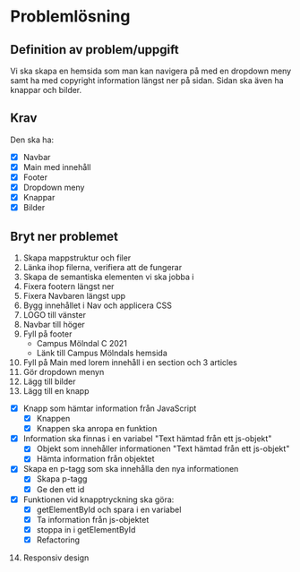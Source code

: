 # Problemlösning

## Definition av problem/uppgift

Vi ska skapa en hemsida som man kan navigera på med en dropdown meny samt ha med copyright information längst ner på
sidan. Sidan ska även ha knappar och bilder.

## Krav

Den ska ha:

- [x] Navbar
- [x] Main med innehåll
- [x] Footer
- [x] Dropdown meny
- [x] Knappar
- [x] Bilder

## Bryt ner problemet

1. Skapa mappstruktur och filer
2. Länka ihop filerna, verifiera att de fungerar
3. Skapa de semantiska elementen vi ska jobba i
4. Fixera footern längst ner
5. Fixera Navbaren längst upp
6. Bygg innehållet i Nav och applicera CSS
7. LOGO till vänster
8. Navbar till höger
9. Fyll på footer
    - Campus Mölndal C 2021
    - Länk till Campus Mölndals hemsida
10. Fyll på Main med lorem innehåll i en section och 3 articles
11. Gör dropdown menyn
12. Lägg till bilder
13. Lägg till en knapp
- [x] Knapp som hämtar information från JavaScript
    - [x] Knappen
    - [x] Knappen ska anropa en funktion
- [x] Information ska finnas i en variabel "Text hämtad från ett js-objekt"
    - [x] Objekt som innehåller informationen "Text hämtad från ett js-objekt"
    - [x] Hämta information från objektet
- [x] Skapa en p-tagg som ska innehålla den nya informationen
    - [x] Skapa p-tagg
    - [x] Ge den ett id
- [x] Funktionen vid knapptryckning ska göra:
    - [x] getElementById och spara i en variabel
    - [x] Ta information från js-objektet
    - [x] stoppa in i getElementById
    - [x] Refactoring
14. Responsiv design






